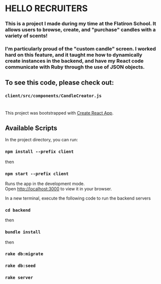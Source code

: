 # HELLO RECRUITERS

### This is a project I made during my time at the Flatiron School. It allows users to browse, create, and "purchase" candles with a variety of scents!

### I'm particularly proud of the "custom candle" screen. I worked hard on this feature, and it taught me how to dynamically create instances in the backend, and have my React code communicate with Ruby through the use of JSON objects. 

## To see this code, please check out: 

### `client/src/components/CandleCreator.js`
#



This project was bootstrapped with [Create React App](https://github.com/facebook/create-react-app).

## Available Scripts

In the project directory, you can run:

### `npm install --prefix client`

then

### `npm start --prefix client`

Runs the app in the development mode.\
Open [http://localhost:3000](http://localhost:3000) to view it in your browser.

In a new terminal, execute the following code to run the backend servers

### `cd backend`

then

### `bundle install`

then

### `rake db:migrate`
### `rake db:seed`
### `rake server`
